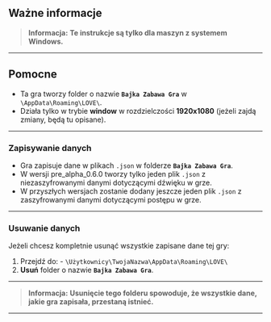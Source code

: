 ## Ważne informacje 
> **Informacja:** **Te instrukcje są tylko dla maszyn z systemem Windows.**
---

## Pomocne
- Ta gra tworzy folder o nazwie **`Bajka Zabawa Gra`** w `\AppData\Roaming\LOVE\`.
- Działa tylko w trybie **window** w rozdzielczości **1920x1080** (jeżeli zajdą zmiany, będą tu opisane).
---

### Zapisywanie danych
- Gra zapisuje dane w plikach `.json` w folderze **`Bajka Zabawa Gra`**.
- W wersji pre_alpha_0.6.0 tworzy tylko jeden plik `.json` z niezaszyfrowanymi danymi dotyczącymi dźwięku w grze.
- W przyszłych wersjach zostanie dodany jeszcze jeden plik `.json` z zaszyfrowanymi danymi dotyczącymi postępu w grze.
---

### Usuwanie danych 
Jeżeli chcesz kompletnie usunąć wszystkie zapisane dane tej gry: 
1. Przejdź do: - `\Użytkownicy\TwojaNazwa\AppData\Roaming\LOVE\`
2. **Usuń** folder o nazwie **`Bajka Zabawa Gra`**.
---

> **Informacja:** **Usunięcie tego folderu spowoduje, że wszystkie dane, jakie gra zapisała, przestaną istnieć.**
---
